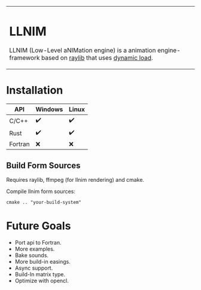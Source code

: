 <table border="0">
<tr>
<td>
 
# LLNIM

LLNIM (Low-Level aNIMation engine) is a animation engine-framework based on [raylib](http://www.raylib.com/) that uses [dynamic load](https://en.wikipedia.org/wiki/Dynamic_loading).

</td>
</tr>
</table>

# Installation

| API     | Windows            | Linux              |
| ------- | ------------------ | ------------------ |
| C/C++   | :heavy_check_mark: | :heavy_check_mark: |
| Rust    | :heavy_check_mark: | :heavy_check_mark: |
| Fortran | :x:                | :x:                |

## Build Form Sources

Requires raylib, ffmpeg (for llnim rendering) and cmake.

Compile llnim form sources:
```shell
cmake .. "your-build-system"
```

# Future Goals

- Port api to Fortran.
- More examples.
- Bake sounds.
- More build-in easings.
- Async support.
- Build-In matrix type.
- Optimize with opencl.
